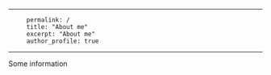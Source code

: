  ---
		 permalink: /
		 title: "About me"
		 excerpt: "About me"
		 author_profile: true

 ---

Some information
